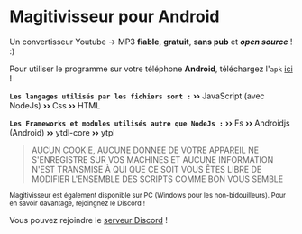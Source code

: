 # Magitivisseur pour Android
Un convertisseur Youtube -> MP3 **fiable**, **gratuit**, **sans pub** et ***open source*** ! :)

Pour utiliser le programme sur votre téléphone **Android**, téléchargez l'`apk` [ici](https://mega.nz/file/vh1RkTJY#TATIvT3So3GZckzABJyyNtk_aNwYhAzGrPIcZySefnk) !

**`Les langages utilisés par les fichiers sont :`**
**››** JavaScript (avec NodeJs)
**››** Css
**››** HTML

**`Les Frameworks et modules utilisés autre que NodeJs :`**
**››** Fs
**››** Androidjs (Android)
**››** ytdl-core
**››** ytpl

> AUCUN COOKIE, AUCUNE DONNEE DE VOTRE APPAREIL NE S'ENREGISTRE SUR VOS MACHINES ET AUCUNE INFORMATION N'EST TRANSMISE À QUI QUE CE SOIT
> VOUS ÊTES LIBRE DE MODIFIER L'ENSEMBLE DES SCRIPTS COMME BON VOUS SEMBLE

<sub>Magitivisseur est également disponible sur PC (Windows pour les non-bidouilleurs). Pour en savoir davantage, rejoingnez le Discord !</sub>

Vous pouvez rejoindre le [serveur Discord](https://discord.gg/S8Xf8Bc24g) !
